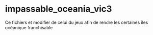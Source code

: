 # impassable_oceania_vic3
Ce fichiers et modifier de celui du jeux afin de rendre les certaines îles océanique franchisable 
